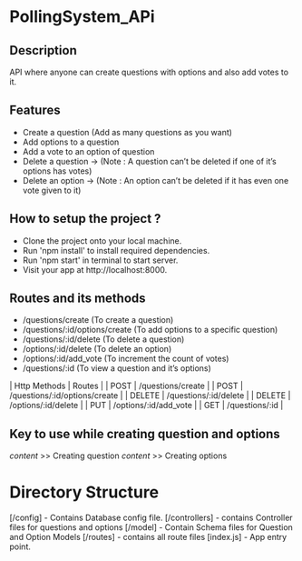 # PollingSystem_APi

## Description

API where anyone can create questions with options and also add votes to it.

## Features

- Create a question (Add as many questions as you want)
- Add options to a question
- Add a vote to an option of question
- Delete a question → (Note : A question can’t be deleted if one of it’s options has votes)
- Delete an option → (Note : An option can’t be deleted if it has even one vote given to it)

## How to setup the project ?

- Clone the project onto your local machine.
- Run 'npm install' to install required dependencies.
- Run 'npm start' in terminal to start server.
- Visit your app at http://localhost:8000.

## Routes and its methods

- /questions/create (To create a question)
- /questions/:id/options/create (To add options to a specific question)
- /questions/:id/delete (To delete a question)
- /options/:id/delete (To delete an option)
- /options/:id/add_vote (To increment the count of votes)
- /questions/:id (To view a question and it’s options)

| Http Methods |                Routes                |
|     POST     |          /questions/create           |
|     POST     |    /questions/:id/options/create     |
|    DELETE    |        /questions/:id/delete         |
|    DELETE    |         /options/:id/delete          |
|     PUT      |        /options/:id/add_vote         |
|     GET      |            /questions/:id            |

## Key to use while creating question and options

*content* >> Creating question
*content* >> Creating options

# Directory Structure

[/config] - Contains Database config file.
[/controllers] - contains Controller files for questions and options
[/model] - Contain Schema files for Question and Option Models
[/routes] - contains all route files
[index.js] - App entry point.
